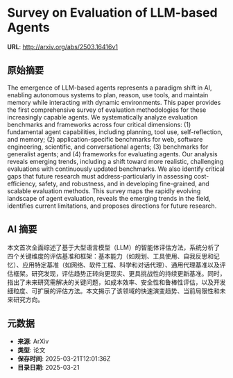 # Survey on Evaluation of LLM-based Agents

**URL**: http://arxiv.org/abs/2503.16416v1

## 原始摘要

The emergence of LLM-based agents represents a paradigm shift in AI, enabling
autonomous systems to plan, reason, use tools, and maintain memory while
interacting with dynamic environments. This paper provides the first
comprehensive survey of evaluation methodologies for these increasingly capable
agents. We systematically analyze evaluation benchmarks and frameworks across
four critical dimensions: (1) fundamental agent capabilities, including
planning, tool use, self-reflection, and memory; (2) application-specific
benchmarks for web, software engineering, scientific, and conversational
agents; (3) benchmarks for generalist agents; and (4) frameworks for evaluating
agents. Our analysis reveals emerging trends, including a shift toward more
realistic, challenging evaluations with continuously updated benchmarks. We
also identify critical gaps that future research must address-particularly in
assessing cost-efficiency, safety, and robustness, and in developing
fine-grained, and scalable evaluation methods. This survey maps the rapidly
evolving landscape of agent evaluation, reveals the emerging trends in the
field, identifies current limitations, and proposes directions for future
research.


## AI 摘要

本文首次全面综述了基于大型语言模型（LLM）的智能体评估方法，系统分析了四个关键维度的评估基准和框架：基本能力（如规划、工具使用、自我反思和记忆）、应用特定基准（如网络、软件工程、科学和对话代理）、通用代理基准以及评估框架。研究发现，评估趋势正转向更现实、更具挑战性的持续更新基准。同时，指出了未来研究需解决的关键问题，如成本效率、安全性和鲁棒性评估，以及开发细粒度、可扩展的评估方法。本文揭示了该领域的快速演变趋势、当前局限性和未来研究方向。

## 元数据

- **来源**: ArXiv
- **类型**: 论文
- **保存时间**: 2025-03-21T12:01:36Z
- **目录日期**: 2025-03-21
